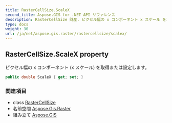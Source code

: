 ```yaml
---
title: RasterCellSize.ScaleX
second_title: Aspose.GIS for .NET API リファレンス
description: RasterCellSize 財産. ピクセル幅の x コンポーネント x スケール を取得または設定します
type: docs
weight: 30
url: /ja/net/aspose.gis.raster/rastercellsize/scalex/
---
```

## RasterCellSize.ScaleX property

ピクセル幅の x コンポーネント (x スケール) を取得または設定します。

```csharp
public double ScaleX { get; set; }
```

### 関連項目

* class [RasterCellSize](../)
* 名前空間 [Aspose.Gis.Raster](../../rastercellsize/)
* 組み立て [Aspose.GIS](../../../)


